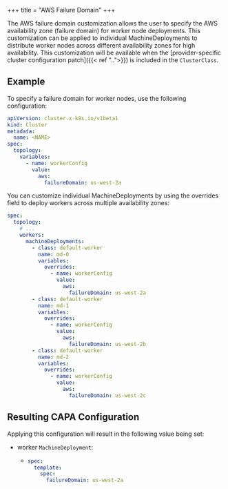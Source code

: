 +++
title = "AWS Failure Domain"
+++

The AWS failure domain customization allows the user to specify the AWS availability zone (failure domain) for worker node deployments.
This customization can be applied to individual MachineDeployments to distribute worker nodes across different availability zones for high availability.
This customization will be available when the
[provider-specific cluster configuration patch]({{< ref "..">}}) is included in the `ClusterClass`.

## Example

To specify a failure domain for worker nodes, use the following configuration:

```yaml
apiVersion: cluster.x-k8s.io/v1beta1
kind: Cluster
metadata:
  name: <NAME>
spec:
  topology:
    variables:
      - name: workerConfig
        value:
          aws:
            failureDomain: us-west-2a
```

You can customize individual MachineDeployments by using the overrides field to deploy workers across multiple availability zones:

```yaml
spec:
  topology:
    # ...
    workers:
      machineDeployments:
        - class: default-worker
          name: md-0
          variables:
            overrides:
              - name: workerConfig
                value:
                  aws:
                    failureDomain: us-west-2a
        - class: default-worker
          name: md-1
          variables:
            overrides:
              - name: workerConfig
                value:
                  aws:
                    failureDomain: us-west-2b
        - class: default-worker
          name: md-2
          variables:
            overrides:
              - name: workerConfig
                value:
                  aws:
                    failureDomain: us-west-2c
```

## Resulting CAPA Configuration

Applying this configuration will result in the following value being set:

- worker `MachineDeployment`:

  - ```yaml
    spec:
      template:
        spec:
          failureDomain: us-west-2a
    ```
